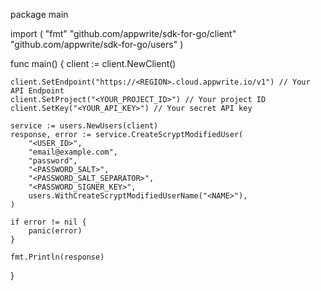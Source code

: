 package main

import (
    "fmt"
    "github.com/appwrite/sdk-for-go/client"
    "github.com/appwrite/sdk-for-go/users"
)

func main() {
    client := client.NewClient()

    client.SetEndpoint("https://<REGION>.cloud.appwrite.io/v1") // Your API Endpoint
    client.SetProject("<YOUR_PROJECT_ID>") // Your project ID
    client.SetKey("<YOUR_API_KEY>") // Your secret API key

    service := users.NewUsers(client)
    response, error := service.CreateScryptModifiedUser(
        "<USER_ID>",
        "email@example.com",
        "password",
        "<PASSWORD_SALT>",
        "<PASSWORD_SALT_SEPARATOR>",
        "<PASSWORD_SIGNER_KEY>",
        users.WithCreateScryptModifiedUserName("<NAME>"),
    )

    if error != nil {
        panic(error)
    }

    fmt.Println(response)
}
